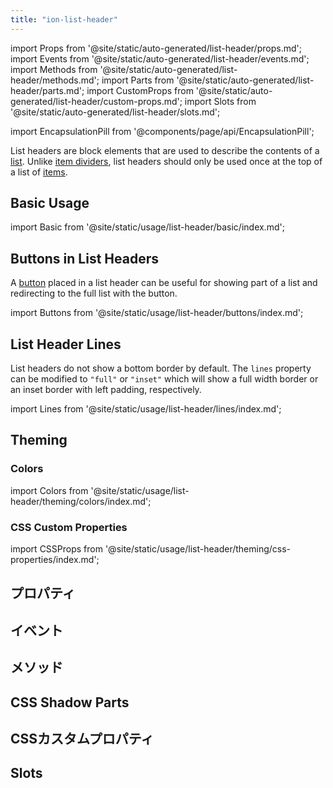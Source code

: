 ```yaml
---
title: "ion-list-header"
---
```

import Props from '@site/static/auto-generated/list-header/props.md';
import Events from '@site/static/auto-generated/list-header/events.md';
import Methods from '@site/static/auto-generated/list-header/methods.md';
import Parts from '@site/static/auto-generated/list-header/parts.md';
import CustomProps from '@site/static/auto-generated/list-header/custom-props.md';
import Slots from '@site/static/auto-generated/list-header/slots.md';

import EncapsulationPill from '@components/page/api/EncapsulationPill';

<EncapsulationPill type="shadow" />


List headers are block elements that are used to describe the contents of a [list](./list). Unlike [item dividers](./item-divider), list headers should only be used once at the top of a list of [items](./item).

## Basic Usage

import Basic from '@site/static/usage/list-header/basic/index.md';

<Basic />


## Buttons in List Headers

A [button](./button) placed in a list header can be useful for showing part of a list and redirecting to the full list with the button.

import Buttons from '@site/static/usage/list-header/buttons/index.md';

<Buttons />


## List Header Lines

List headers do not show a bottom border by default. The `lines` property can be modified to `"full"` or `"inset"` which will show a full width border or an inset border with left padding, respectively.

import Lines from '@site/static/usage/list-header/lines/index.md';

<Lines />

## Theming

### Colors

import Colors from '@site/static/usage/list-header/theming/colors/index.md';

<Colors />

### CSS Custom Properties

import CSSProps from '@site/static/usage/list-header/theming/css-properties/index.md';

<CSSProps />



## プロパティ
<Props />

## イベント
<Events />

## メソッド
<Methods />

## CSS Shadow Parts
<Parts />

## CSSカスタムプロパティ
<CustomProps />

## Slots
<Slots />
